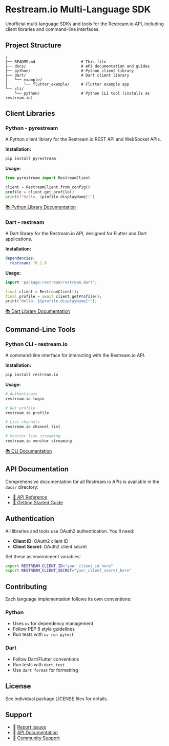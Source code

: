 # Restream.io Multi-Language SDK

Unofficial multi-language SDKs and tools for the Restream.io API, including client libraries and command-line interfaces.

## Project Structure

```
/
├── README.md                    # This file
├── docs/                        # API documentation and guides
├── python/                      # Python client library
├── dart/                        # Dart client library
│   └── example/
│       └── flutter_example/     # Flutter example app
└── cli/
    └── python/                  # Python CLI tool (installs as restream.io)
```

## Client Libraries

### Python - pyrestream

A Python client library for the Restream.io REST API and WebSocket APIs.

**Installation:**
```bash
pip install pyrestream
```

**Usage:**
```python
from pyrestream import RestreamClient

client = RestreamClient.from_config()
profile = client.get_profile()
print(f"Hello, {profile.displayName}!")
```

[📚 Python Library Documentation](python/README.md)

### Dart - restream

A Dart library for the Restream.io API, designed for Flutter and Dart applications.

**Installation:**
```yaml
dependencies:
  restream: ^0.1.0
```

**Usage:**
```dart
import 'package:restream/restream.dart';

final client = RestreamClient();
final profile = await client.getProfile();
print('Hello, ${profile.displayName}!');
```

[📚 Dart Library Documentation](dart/README.md)

## Command-Line Tools

### Python CLI - restream.io

A command-line interface for interacting with the Restream.io API.

**Installation:**
```bash
pip install restream.io
```

**Usage:**
```bash
# Authenticate
restream.io login

# Get profile
restream.io profile

# List channels
restream.io channel list

# Monitor live streaming
restream.io monitor streaming
```

[📚 CLI Documentation](cli/python/README.md)

## API Documentation

Comprehensive documentation for all Restream.io APIs is available in the `docs/` directory:

- [📖 API Reference](docs/developers.restream.io/README.md)
- [🚀 Getting Started Guide](docs/developers.restream.io/GUIDE.md)

## Authentication

All libraries and tools use OAuth2 authentication. You'll need:

- **Client ID**: OAuth2 client ID 
- **Client Secret**: OAuth2 client secret

Set these as environment variables:
```bash
export RESTREAM_CLIENT_ID="your_client_id_here"
export RESTREAM_CLIENT_SECRET="your_client_secret_here"
```

## Contributing

Each language implementation follows its own conventions:

### Python
- Uses `uv` for dependency management
- Follow PEP 8 style guidelines  
- Run tests with `uv run pytest`

### Dart
- Follow Dart/Flutter conventions
- Run tests with `dart test`
- Use `dart format` for formatting

## License

See individual package LICENSE files for details.

## Support

- 🐛 [Report Issues](https://github.com/goodtune/restream/issues)
- 📖 [API Documentation](https://developers.restream.io/)
- 💬 [Community Support](https://developers.restream.io/)
